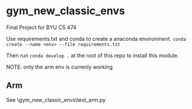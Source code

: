 # gym_new_classic_envs

Final Project for BYU CS 474

Use requirements.txt and conda to create a anaconda environment. `conda create --name <env> --file requirements.txt`

Then run `conda develop .` at the root of this repo to install this module. 

NOTE: only the arm env is currenly working

## Arm

See \gym_new_classic_envs\test_arm.py

